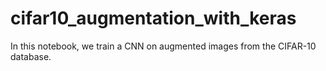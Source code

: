 # cifar10_augmentation_with_keras
In this notebook, we train a CNN on augmented images from the CIFAR-10 database.
